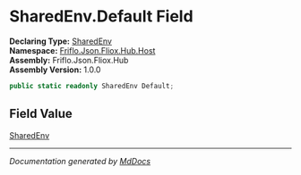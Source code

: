 ﻿<!--  
  <auto-generated>   
    The contents of this file were generated by a tool.  
    Changes to this file may be list if the file is regenerated  
  </auto-generated>   
-->

# SharedEnv.Default Field

**Declaring Type:** [SharedEnv](../index.md)  
**Namespace:** [Friflo.Json.Fliox.Hub.Host](../../index.md)  
**Assembly:** Friflo.Json.Fliox.Hub  
**Assembly Version:** 1.0.0

```csharp
public static readonly SharedEnv Default;
```

## Field Value

[SharedEnv](../index.md)

___

*Documentation generated by [MdDocs](https://github.com/ap0llo/mddocs)*
